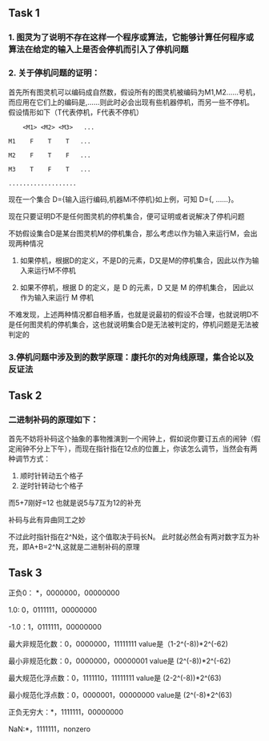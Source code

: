 ## Task 1

### 1. 图灵为了说明不存在这样一个程序或算法，它能够计算任何程序或算法在给定的输入上是否会停机而引入了停机问题

### 2. 关于停机问题的证明：

首先所有图灵机可以编码成自然数，假设所有的图灵机被编码为M1,M2……号机，而应用在它们上的编码是<M1>,<M2>……则此时必会出现有些机器停机，而另一些不停机。假设情形如下（T代表停机，F代表不停机）

    
        <M1> <M2> <M3>   ...
    
    M1    F    T    T   ... 

    M2    F    T    F   ... 

    M3    T    F    T   ... 

    ...................
    
现在一个集合 D={输入运行<Mi>编码,机器Mi不停机}如上例，可知 D={<M1>, <M3>......}。

现在只要证明D不是任何图灵机的停机集合，便可证明或者说解决了停机问题

不妨假设集合D是某台图灵机M的停机集合，那么考虑以<M>作为输入来运行M，会出现两种情况
  
1. 如果停机，根据D的定义，<M>不是D的元素，D又是M的停机集合，因此以<M>作为输入来运行M不停机
  
2. 如果不停机，根据 D 的定义，<M>是 D 的元素，D 又是 M 的停机集合， 因此以<M>作为输入来运行 M 停机

不难发现，上述两种情况都自相矛盾，也就是说最初的假设不合理，也就说明D不是任何图灵机的停机集合，这也就说明集合D是无法被判定的，停机问题是无法被判定的

### 3.停机问题中涉及到的数学原理：康托尔的对角线原理，集合论以及反证法

## Task 2

### 二进制补码的原理如下：

首先不妨将补码这个抽象的事物推演到一个闹钟上，假如说你要订五点的闹钟（假定闹钟不分上下午），而现在指针指在12点的位置上，你该怎么调节，当然会有两种调节方式：
1. 顺时针转动五个格子
2. 逆时针转动七个格子

而5+7刚好=12 也就是说5与7互为12的补充

补码与此有异曲同工之妙

不过此时指针指在2^N处，这个值取决于码长N。
此时就必然会有两对数字互为补充，即A+B=2^N,这就是二进制补码的原理

## Task 3

正负0： *，0000000，00000000

1.0: 0，0111111，00000000

-1.0：1，0111111，00000000

最大非规范化数：0，0000000，11111111    value是（1-2^(-8))*2^(-62)

最小非规范化数：0，0000000，00000001    value是 (2^(-8))*2^(-62)

最大规范化浮点数：0，1111110，11111111  value是 (2-2^(-8))*2^(63)

最小规范化浮点数：0，0000001，00000000  value是 (2^(-8)*2^(63)

正负无穷大：*，1111111，00000000

NaN:*，1111111，nonzero

